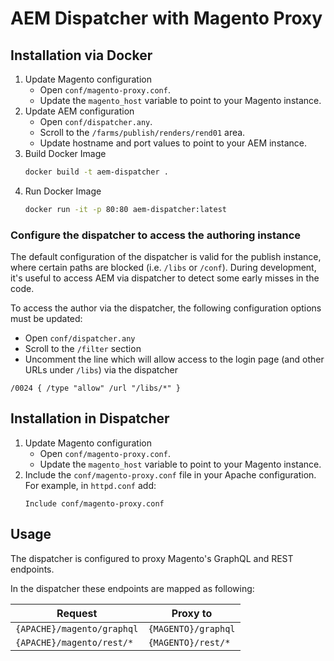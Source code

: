 # AEM Dispatcher with Magento Proxy

## Installation via Docker

1. Update Magento configuration
    - Open `conf/magento-proxy.conf`.
    - Update the `magento_host` variable to point to your Magento instance.
2. Update AEM configuration
    - Open `conf/dispatcher.any`.
    - Scroll to the `/farms/publish/renders/rend01` area.
    - Update hostname and port values to point to your AEM instance.
3. Build Docker Image
    ```bash
    docker build -t aem-dispatcher .
    ```
4. Run Docker Image
    ```bash
    docker run -it -p 80:80 aem-dispatcher:latest
    ```

### Configure the dispatcher to access the authoring instance

The default configuration of the dispatcher is valid for the publish instance, where certain paths are blocked (i.e. `/libs` or `/conf`). During development, it's useful to access AEM via dispatcher to detect some early misses in the code.

To access the author via the dispatcher, the following configuration options must be updated:

-   Open `conf/dispatcher.any`
-   Scroll to the `/filter` section
-   Uncomment the line which will allow access to the login page (and other URLs under `/libs`) via the dispatcher

```
/0024 { /type "allow" /url "/libs/*" }
```

## Installation in Dispatcher

1. Update Magento configuration
    - Open `conf/magento-proxy.conf`.
    - Update the `magento_host` variable to point to your Magento instance.
2. Include the `conf/magento-proxy.conf` file in your Apache configuration. For example, in `httpd.conf` add:
    ```
    Include conf/magento-proxy.conf
    ```

## Usage

The dispatcher is configured to proxy Magento's GraphQL and REST endpoints.

In the dispatcher these endpoints are mapped as following:

| Request                    | Proxy to            |
| -------------------------- | ------------------- |
| `{APACHE}/magento/graphql` | `{MAGENTO}/graphql` |
| `{APACHE}/magento/rest/*`  | `{MAGENTO}/rest/*`  |
